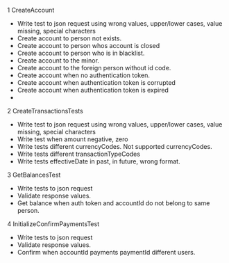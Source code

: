 1 CreateAccount
* Write test to json request using wrong values, upper/lower cases, value missing, special characters
* Create account to person not exists.
* Create account to person whos account is closed
* Create account to person who is in blacklist.
* Create account to the minor.
* Create account to the foreign person without id code.
* Create account when no authentication token.
* Create account when authentication token is corrupted
* Create account when authentication token is expired
* 

2 CreateTransactionsTests
* Write test to json request using wrong values, upper/lower cases, value missing, special characters
* Write test when amount negative, zero
* Write tests different currencyCodes. Not supported currencyCodes. 
* Write tests different transactionTypeCodes
* Write tests effectiveDate in past, in future, wrong format.


3 GetBalancesTest
* Write tests to json request
* Validate response values.
* Get balance when auth token and accountId do not belong to same person.


4 InitializeConfirmPaymentsTest
* Write tests to json request
* Validate response values.
* Confirm when accountId payments paymentId different users.